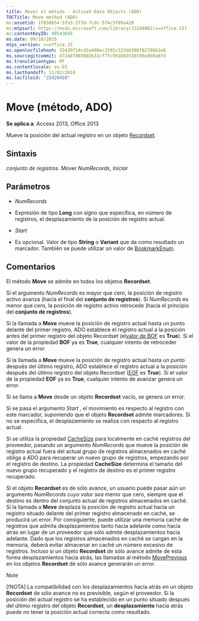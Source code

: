 ```yaml
---
title: Mover el método - ActiveX Data Objects (ADO)
TOCTitle: Move method (ADO)
ms:assetid: 1f858654-5fa3-273d-7cdc-574c5f09a420
ms:mtpsurl: https://msdn.microsoft.com/library/JJ248982(v=office.15)
ms:contentKeyID: 48543645
ms.date: 09/18/2015
mtps_version: v=office.15
ms.openlocfilehash: 55439f14cd2a498ec2592c533dd308f82798b1e8
ms.sourcegitcommit: d7248f803002b31cf7fc561b03530199a9b0a8fd
ms.translationtype: MT
ms.contentlocale: es-ES
ms.lasthandoff: 11/02/2018
ms.locfileid: "25929450"
---
```

# <a name="move-method-ado"></a>Move (método, ADO)


**Se aplica a**: Access 2013, Office 2013



Mueve la posición del actual registro en un objeto [Recordset](recordset-object-ado.md).

## <a name="syntax"></a>Sintaxis

*conjunto de registros*. Mover *NumRecords*, *Iniciar*

## <a name="parameters"></a>Parámetros

  - *NumRecords*

  - Expresión de tipo **Long** con signo que especifica, en número de registros, el desplazamiento de la posición de registro actual.

  - *Start*

  - Es opcional. Valor de tipo **String** o **Variant** que da como resultado un marcador. También se puede utilizar un valor de [BookmarkEnum](bookmarkenum.md).

## <a name="remarks"></a>Comentarios

El método **Move** se admite en todos los objetos **Recordset**.

Si el argumento *NumRecords* es mayor que cero, la posición de registro activo avanza (hacia el final del **conjunto de registros**). Si *NumRecords* es menor que cero, la posición de registro activo retrocede (hacia el principio del **conjunto de registros**).

Si la llamada a **Move** mueve la posición de registro actual hasta un punto delante del primer registro, ADO establece el registro actual a la posición antes del primer registro del objeto Recordset (el[valor de BOF](bof-eof-properties-ado.md) es **True**). Si el valor de la propiedad **BOF** ya es **True**, cualquier intento de retroceder genera un error.

Si la llamada a **Move** mueve la posición de registro actual hasta un punto después del último registro, ADO establece el registro actual a la posición después del último registro del objeto Recordset ([EOF](bof-eof-properties-ado.md) es **True**). Si el valor de la propiedad **EOF** ya es **True**, cualquier intento de avanzar genera un error.

Si se llama a **Move** desde un objeto **Recordset** vacío, se genera un error.

Si se pasa el argumento *Start* , el movimiento es respecto al registro con este marcador, suponiendo que el objeto **Recordset** admite marcadores. Si no se especifica, el desplazamiento se realiza con respecto al registro actual.

Si se utiliza la propiedad [CacheSize](cachesize-property-ado.md) para localmente en caché registros del proveedor, pasando un argumento *NumRecords* que mueve la posición de registro actual fuera del actual grupo de registros almacenados en caché obliga a ADO para recuperar un nuevo grupo de registros, empezando por el registro de destino. La propiedad **CacheSize** determina el tamaño del nuevo grupo recuperado y el registro de destino es el primer registro recuperado.

Si el objeto **Recordset** es de sólo avance, un usuario puede pasar aún un argumento *NumRecords cuyo valor sea* menor que cero, siempre que el destino es dentro del conjunto actual de registros almacenados en caché. Si la llamada a **Move** desplaza la posición de registro actual hacia un registro situado delante del primer registro almacenado en caché, se producirá un error. Por consiguiente, puede utilizar una memoria caché de registros que admita desplazamientos tanto hacia adelante como hacia atrás en lugar de un proveedor que sólo admite desplazamientos hacia adelante. Dado que los registros almacenados en caché se cargan en la memoria, deberá evitar almacenar en caché un número excesivo de registros. Incluso si un objeto **Recordset** de sólo avance admite de esta forma desplazamientos hacia atrás, las llamadas al método [MovePrevious](movefirst-movelast-movenext-and-moveprevious-methods-ado.md) en los objetos **Recordset** de sólo avance generarán un error.


> [!NOTE]
> [!NOTA] La compatibilidad con los desplazamientos hacia atrás en un objeto **Recordset** de sólo avance no es previsible, según el proveedor. Si la posición del actual registro se ha establecido en un punto situado después del último registro del objeto **Recordset**, un **desplazamiento** hacia atrás puede no tener la posición actual correcta como resultado.


